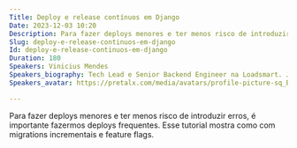```yaml
---
Title: Deploy e release contínuos em Django
Date: 2023-12-03 10:20
Description: Para fazer deploys menores e ter menos risco de introduzir erros, é importante fazermos deploys frequentes. Esse tutorial mostra como com migrations incrementais e feature flags.
Slug: deploy-e-release-continuos-em-django
Id: deploy-e-release-continuos-em-django
Duration: 180
Speakers: Vinicius Mendes
Speakers_biography: Tech Lead e Senior Backend Engineer na Loadsmart. Já empreendeu, foi professor, líder técnico no G1 e gerente de projetos na Dataprev. Na Python Brasil desde 2009 também em Caxias do Sul.
Speakers_avatar: https://pretalx.com/media/avatars/profile-picture-sq_BptCsQU.jpeg

---
```


Para fazer deploys menores e ter menos risco de introduzir erros, é importante fazermos deploys frequentes. Esse tutorial mostra como com migrations incrementais e feature flags.